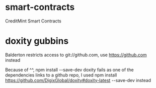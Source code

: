 # smart-contracts
CreditMint Smart Contracts

# doxity gubbins

Balderton restricts access to git://github.com, use https://github.com instead

Because of ^^, npm install --save-dev doxity fails as one of the dependencies links to a github repo, I used npm install https://github.com/DigixGlobal/doxity#doxity-latest --save-dev instead